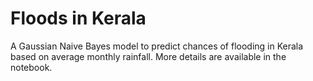 # Floods in Kerala
A Gaussian Naive Bayes model to predict chances of flooding in Kerala based on average monthly rainfall. More details are available in the notebook.
